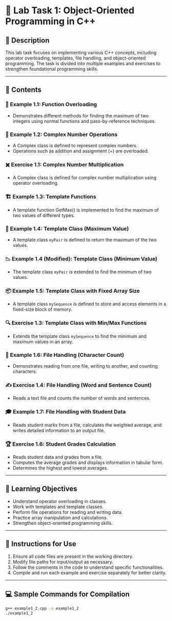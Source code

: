 # 📌 Lab Task 1: Object-Oriented Programming in C++

## 📝 Description  
This lab task focuses on implementing various C++ concepts, including operator overloading, templates, file handling, and object-oriented programming. The task is divided into multiple examples and exercises to strengthen foundational programming skills.

---

## 📂 Contents

### 🔄 Example 1.1: Function Overloading  
- Demonstrates different methods for finding the maximum of two integers using normal functions and pass-by-reference techniques.

### 🔢 Example 1.2: Complex Number Operations  
- A Complex class is defined to represent complex numbers.  
- Operations such as addition and assignment (=) are overloaded.

### ✖️ Exercise 1.1: Complex Number Multiplication  
- A Complex class is defined for complex number multiplication using operator overloading.

### 🏗️ Example 1.3: Template Functions  
- A template function GetMax() is implemented to find the maximum of two values of different types.

### 📏 Example 1.4: Template Class (Maximum Value)  
- A template class `myPair` is defined to return the maximum of the two values.

### 📉 Example 1.4 (Modified): Template Class (Minimum Value)  
- The template class `myPair` is extended to find the minimum of two values.

### 📦 Example 1.5: Template Class with Fixed Array Size  
- A template class `mySequence` is defined to store and access elements in a fixed-size block of memory.

### 🔍 Exercise 1.3: Template Class with Min/Max Functions  
- Extends the template class `mySequence` to find the minimum and maximum values in an array.

### 📄 Example 1.6: File Handling (Character Count)  
- Demonstrates reading from one file, writing to another, and counting characters.

### ✍️ Exercise 1.4: File Handling (Word and Sentence Count)  
- Reads a text file and counts the number of words and sentences.

### 🎓 Example 1.7: File Handling with Student Data  
- Reads student marks from a file, calculates the weighted average, and writes detailed information to an output file.

### 🏆 Exercise 1.6: Student Grades Calculation  
- Reads student data and grades from a file.  
- Computes the average grades and displays information in tabular form.  
- Determines the highest and lowest averages.

---

## 🎯 Learning Objectives  
- Understand operator overloading in classes.  
- Work with templates and template classes.  
- Perform file operations for reading and writing data.  
- Practice array manipulation and calculations.  
- Strengthen object-oriented programming skills.

---

## 📌 Instructions for Use  
1. Ensure all code files are present in the working directory.  
2. Modify file paths for input/output as necessary.  
3. Follow the comments in the code to understand specific functionalities.  
4. Compile and run each example and exercise separately for better clarity.

---

## 💻 Sample Commands for Compilation  
```bash
g++ example1_2.cpp -o example1_2
./example1_2
```

